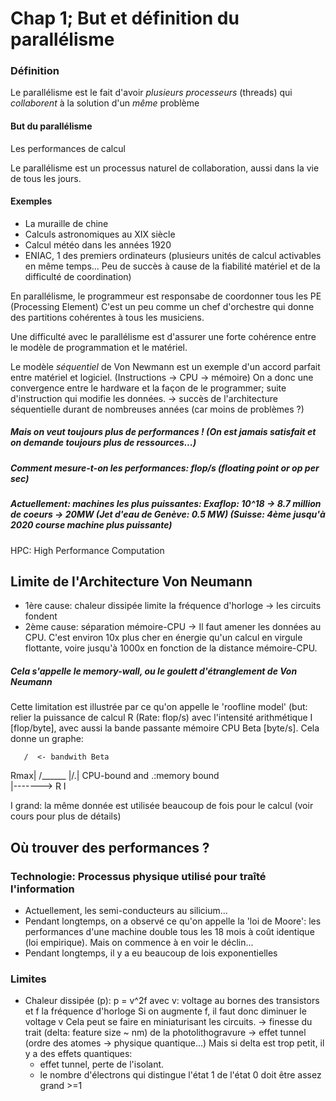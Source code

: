 # Chap 1; But et définition du parallélisme
### Définition
Le parallélisme est le fait d'avoir _plusieurs processeurs_ (threads) qui _collaborent_ à la solution d'un _même_ problème
#### But du parallélisme
Les performances de calcul


Le parallélisme est un processus naturel de collaboration, aussi dans la vie de tous les jours.

#### Exemples
- La muraille de chine
- Calculs astronomiques au XIX siècle
- Calcul météo dans les années 1920
- ENIAC, 1 des premiers ordinateurs (plusieurs unités de calcul activables en même temps... Peu de succès à cause de la fiabilité matériel et de la difficulté de coordination)



En parallélisme, le programmeur est responsabe de coordonner tous les PE (Processing Element)
C'est un peu comme un chef d'orchestre qui donne des partitions cohérentes à tous les musiciens.

Une difficulté avec le parallélisme est d'assurer une forte cohérence entre le modèle de programmation et le matériel.

Le modèle _séquentiel_ de Von Newmann est un exemple d'un accord parfait entre matériel et logiciel. (Instructions -> CPU -> mémoire) On a donc une convergence entre le hardware et la façon de le programmer; suite d'instruction qui modifie les données. -> succès de l'architecture séquentielle durant de nombreuses années (car moins de problèmes ?)
##### Mais on veut toujours plus de performances ! (On est jamais satisfait et on demande toujours plus de ressources...)
##### Comment mesure-t-on les performances: flop/s (floating point or op per sec)
##### Actuellement: machines les plus puissantes: Exaflop: 10^18 -> 8.7 million de coeurs -> 20MW (Jet d'eau de Genève: 0.5 MW) (Suisse: 4ème jusqu'à 2020 course machine plus puissante)
HPC: High Performance Computation

## Limite de l'Architecture Von Neumann
- 1ère cause: chaleur dissipée limite la fréquence d'horloge -> les circuits fondent
- 2ème cause: séparation mémoire-CPU -> Il faut amener les données au CPU. C'est environ 10x plus cher en énergie qu'un calcul en virgule flottante, voire jusqu'à 1000x en fonction de la distance mémoire-CPU.
##### Cela s'appelle le _memory-wall_, ou le goulett d'étranglement de Von Neumann
Cette limitation est illustrée par ce qu'on appelle le 'roofline model' (but: relier la puissance de calcul R (Rate: flop/s) avec l'intensité arithmétique I [flop/byte], avec aussi la bande passante mémoire CPU Beta [byte/s]. Cela donne un graphe:

       /  <- bandwith Beta
Rmax| /______
    |/.| CPU-bound    and .:memory bound     
    |------->
    R      I

I grand: la même donnée est utilisée beaucoup de fois pour le calcul (voir cours pour plus de détails)

## Où trouver des performances ?

### Technologie: Processus physique utilisé pour traîté l'information
- Actuellement, les semi-conducteurs au silicium...
- Pendant longtemps, on a observé ce qu'on appelle la 'loi de Moore': les performances d'une machine double tous les 18 mois à coût identique (loi empirique). Mais on commence à en voir le déclin...
- Pendant longtemps, il y a eu beaucoup de lois exponentielles
### Limites
- Chaleur dissipée (p): p = v^2f avec v: voltage au bornes des transistors et f la fréquence d'horloge
Si on augmente f, il faut donc diminuer le voltage v
Cela peut se faire en miniaturisant les circuits.
-> finesse du trait (delta: feature size ~ nm) de la photolithogravure -> effet tunnel (ordre des atomes -> physique quantique...)
Mais si delta est trop petit, il y a des effets quantiques:
    - effet tunnel, perte de l'isolant.
    - le nombre d'électrons qui distingue l'état 1 de l'état 0 doit être assez grand >=1
